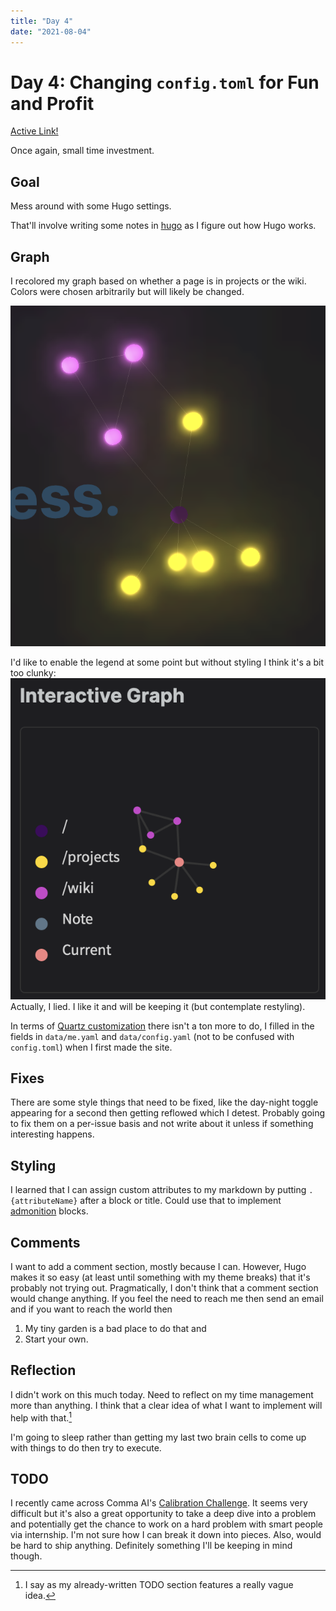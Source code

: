 ```yaml
---
title: "Day 4"
date: "2021-08-04"
---
```


# Day 4:  Changing `config.toml` for Fun and Profit

[Active Link!](quartz.defyingentropy.ml)

Once again, small time investment. 

## Goal

Mess around with some Hugo settings.

That'll involve writing some notes in [hugo](wiki/hugo.md) as I figure out how Hugo works.

## Graph

I recolored my graph based on whether a page is in projects or the wiki. Colors were chosen arbitrarily but will likely be changed.

![](projects/images/Pasted%20image%2020210804220742.png)

I'd like to enable the legend at some point but without styling I think it's a bit too clunky: ![](projects/images/Pasted%20image%2020210804221000.png)
Actually, I lied. I like it and will be keeping it (but contemplate restyling).

In terms of [Quartz customization](wiki/quartz.md#Customization) there isn't a ton more to do, I filled in the fields in `data/me.yaml` and `data/config.yaml` (not to be confused with `config.toml`) when I first made the site.

## Fixes

There are some style things that need to be fixed, like the day-night toggle appearing for a second then getting reflowed which I detest. Probably going to fix them on a per-issue basis and not write about it unless if something interesting happens.

## Styling

I learned that I can assign custom attributes to my markdown by putting `.{attributeName}` after a block or title. Could use that to implement [admonition](https://github.com/valentine195/obsidian-admonition) blocks.

## Comments

I want to add a comment section, mostly because I can. However, Hugo makes it so easy (at least until something with my theme breaks) that it's probably not trying out. Pragmatically, I don't think that a comment section would change anything. If you feel the need to reach me then send an email and if you want to reach the world then

1. My tiny garden is a bad place to do that and
2. Start your own.

## Reflection

I didn't work on this much today. Need to reflect on my time management more than anything. I think that a clear idea of what I want to implement will help with that.[^vague] 

I'm going to sleep rather than getting my last two brain cells to come up with things to do then try to execute.

## TODO

I recently came across Comma AI's [Calibration Challenge](https://github.com/commaai/calib_challenge). It seems very difficult but it's also a great opportunity to take a deep dive into a problem and potentially get the chance to work on a hard problem with smart people via internship. I'm not sure how I can break it down into pieces. Also, would be hard to ship anything. Definitely something I'll be keeping in mind though.

[^vague]:I say as my already-written TODO section features a really vague idea.